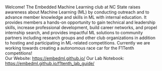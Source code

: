 Welcome!
The Embedded Machine Learning club at NC State raises awareness about Machine Learning (ML) by conducting outreach and to advance member knowledge and skills in ML with internal education. It provides members a hands-on opportunity to gain technical and leadership skills, increase professional development, build career networks, and propel internship search, and provides impactful ML solutions to community partners including research groups and other club organizations in addition to hosting and participating in ML-related competitions. Currently we are working towards creating a autonomous race car for the F1Tenth competitions!                               
Our Website: https://embedml.github.io/
Our Lab Notebook: https://embedml.github.io/f1tenth_lab_guide/
